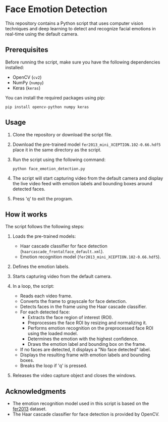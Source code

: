 # Face Emotion Detection

This repository contains a Python script that uses computer vision techniques and deep learning to detect and recognize facial emotions in real-time using the default camera.

## Prerequisites

Before running the script, make sure you have the following dependencies installed:

- OpenCV (`cv2`)
- NumPy (`numpy`)
- Keras (`keras`)

You can install the required packages using pip:

```
pip install opencv-python numpy keras
```

## Usage

1. Clone the repository or download the script file.

2. Download the pre-trained model `fer2013_mini_XCEPTION.102-0.66.hdf5` place it in the same directory as the script.

3. Run the script using the following command:

   ```
   python face_emotion_detection.py
   ```

4. The script will start capturing video from the default camera and display the live video feed with emotion labels and bounding boxes around detected faces.

5. Press 'q' to exit the program.

## How it works

The script follows the following steps:

1. Loads the pre-trained models:
   - Haar cascade classifier for face detection (`haarcascade_frontalface_default.xml`).
   - Emotion recognition model (`fer2013_mini_XCEPTION.102-0.66.hdf5`).

2. Defines the emotion labels.

3. Starts capturing video from the default camera.

4. In a loop, the script:
   - Reads each video frame.
   - Converts the frame to grayscale for face detection.
   - Detects faces in the frame using the Haar cascade classifier.
   - For each detected face:
     - Extracts the face region of interest (ROI).
     - Preprocesses the face ROI by resizing and normalizing it.
     - Performs emotion recognition on the preprocessed face ROI using the loaded model.
     - Determines the emotion with the highest confidence.
     - Draws the emotion label and bounding box on the frame.
   - If no faces are detected, it displays a "No face detected" label.
   - Displays the resulting frame with emotion labels and bounding boxes.
   - Breaks the loop if 'q' is pressed.

5. Releases the video capture object and closes the windows.


## Acknowledgments

- The emotion recognition model used in this script is based on the [fer2013](https://www.kaggle.com/c/challenges-in-representation-learning-facial-expression-recognition-challenge/data) dataset.
- The Haar cascade classifier for face detection is provided by OpenCV.
